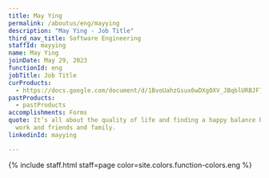 ```yaml
---
title: May Ying
permalink: /aboutus/eng/mayying
description: "May Ying - Job Title"
third_nav_title: Software Engineering
staffId: mayying
name: May Ying
joinDate: May 29, 2023
functionId: eng
jobTitle: Job Title
curProducts:
  - https://docs.google.com/document/d/1BvoUahzGsux6wDXg0XV_JBqblURBJF7ZktdBqyxtXVU/edit
pastProducts:
  - pastProducts
accomplishments: Forms
quote: It’s all about the quality of life and finding a happy balance between
  work and friends and family.
linkedinId: mayying

---
```


{% include staff.html staff=page color=site.colors.function-colors.eng %}
